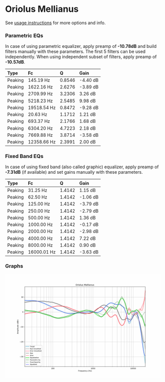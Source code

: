 # Oriolus Mellianus
See [usage instructions](https://github.com/jaakkopasanen/AutoEq#usage) for more options and info.

### Parametric EQs
In case of using parametric equalizer, apply preamp of **-10.78dB** and build filters manually
with these parameters. The first 5 filters can be used independently.
When using independent subset of filters, apply preamp of **-10.57dB**.

| Type    | Fc          |      Q | Gain     |
|:--------|:------------|:-------|:---------|
| Peaking | 145.19 Hz   | 0.8546 | -4.40 dB |
| Peaking | 1622.16 Hz  | 2.6276 | -3.89 dB |
| Peaking | 2709.99 Hz  | 3.2306 | 3.26 dB  |
| Peaking | 5218.23 Hz  | 2.5485 | 9.98 dB  |
| Peaking | 19518.54 Hz | 0.8472 | -9.28 dB |
| Peaking | 20.63 Hz    | 1.1712 | 1.21 dB  |
| Peaking | 693.37 Hz   | 2.1766 | 1.68 dB  |
| Peaking | 6304.20 Hz  | 4.7223 | 2.18 dB  |
| Peaking | 7669.88 Hz  | 3.8714 | -3.58 dB |
| Peaking | 12358.66 Hz | 2.3991 | 2.00 dB  |

### Fixed Band EQs
In case of using fixed band (also called graphic) equalizer, apply preamp of **-7.31dB**
(if available) and set gains manually with these parameters.

| Type    | Fc          |      Q | Gain     |
|:--------|:------------|:-------|:---------|
| Peaking | 31.25 Hz    | 1.4142 | 1.15 dB  |
| Peaking | 62.50 Hz    | 1.4142 | -1.06 dB |
| Peaking | 125.00 Hz   | 1.4142 | -3.79 dB |
| Peaking | 250.00 Hz   | 1.4142 | -2.79 dB |
| Peaking | 500.00 Hz   | 1.4142 | 1.36 dB  |
| Peaking | 1000.00 Hz  | 1.4142 | -0.17 dB |
| Peaking | 2000.00 Hz  | 1.4142 | -2.98 dB |
| Peaking | 4000.00 Hz  | 1.4142 | 7.22 dB  |
| Peaking | 8000.00 Hz  | 1.4142 | 0.90 dB  |
| Peaking | 16000.01 Hz | 1.4142 | -3.63 dB |

### Graphs
![](./Oriolus%20Mellianus.png)